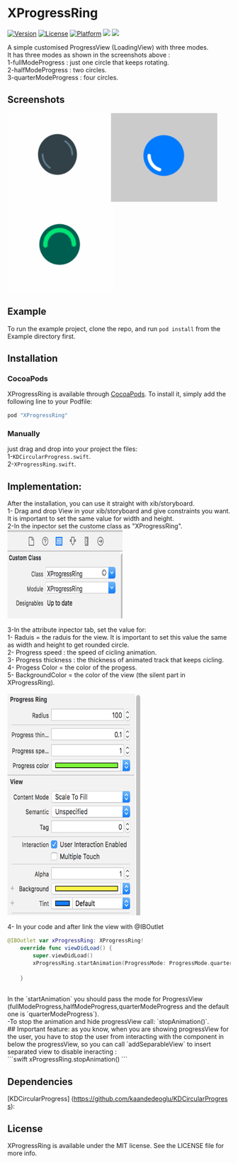 # XProgressRing

[![Version](https://img.shields.io/cocoapods/v/XProgressRing.svg?style=flat)](http://cocoapods.org/pods/XProgressRing)
[![License](https://img.shields.io/cocoapods/l/XProgressRing.svg?style=flat)](http://cocoapods.org/pods/XProgressRing)
[![Platform](https://img.shields.io/cocoapods/p/XProgressRing.svg?style=flat)](http://cocoapods.org/pods/XProgressRing)
[![](http://img.shields.io/badge/iOS-8.0%2B-blue.svg)]() [![](http://img.shields.io/badge/Swift-3-blue.svg)]() 


A simple customised ProgressView (LoadingView) with three modes.
<br />
It has three modes as shown in the screenshots above : <br />
1-fullModeProgress : just one circle that keeps rotating. <br />
2-halfModeProgress : two circles. <br />
3-quarterModeProgress : four circles. <br />

## Screenshots 
<img src="https://github.com/SubhiH/XprogressRing/blob/master/docs/screenShots/demo1.gif" alt="" width="230" height="200"/>
<img src="https://github.com/SubhiH/XprogressRing/blob/master/docs/screenShots/demo2.gif" alt="" width="240" height="200"/>
<img src="https://github.com/SubhiH/XprogressRing/blob/master/docs/screenShots/demo3.gif" alt="" width="240" height="200"/>

## Example

To run the example project, clone the repo, and run `pod install` from the Example directory first.

## Installation

### CocoaPods

XProgressRing is available through [CocoaPods](http://cocoapods.org). To install
it, simply add the following line to your Podfile:

```ruby
pod "XProgressRing"
```

### Manually
just drag and drop into your project the files:<br/>
1-`KDCircularProgress.swift`.<br/>
2-`XProgressRing.swift`.

## Implementation:
After the installation, you can use it straight with xib/storyboard. <br />
1- Drag and drop View in your xib/storyboard and give constraints you want. It is important to set the same value for width and height. <br />
2-In the inpector set the custome class as "XProgressRing". <br />
<img src="https://github.com/SubhiH/XprogressRing/blob/master/docs/screenShots/s1.png" alt="" width="260" height="200"/>

3-In the attribute inpector tab, set the value for: <br />
    1- Raduis = the raduis for the view. It is important to set this value the same as width and height to get rounded              circle. <br />
    2- Progress speed : the speed of cicling animation. <br />
    3- Progress thickness : the thickness of animated track that keeps cicling. <br />
    4- Progess Color = the color of the progess. <br />
    5- BackgroundColor = the color of the view (the silent part in XProgressRing). <br /> <br />
<img src="https://github.com/SubhiH/XprogressRing/blob/master/docs/screenShots/s2.png" alt="" width="300" height="500"/> <br />

4- In your code and after link the view with @IBOutlet <br />

```swift
@IBOutlet var xProgressRing: XProgressRing!
    override func viewDidLoad() {
        super.viewDidLoad()
        xProgressRing.startAnimation(ProgressMode: ProgressMode.quarterModeProgress);

    }
```
 <br />
In the `startAnimation` you should pass the mode for ProgressView (fullModeProgress,halfModeProgress,quarterModeProgress and the default one is `quarterModeProgress`).
 <br />
-To stop the animation and hide progressView call: `stopAnimation()`.
 <br />
## Important feature:
as you know, when you are showing progressView for the user, you have to stop the user from interacting with the component in below the progressView, so you can call `addSeparableView` to insert separated view to disable ineracting : <br />
```swift
xProgressRing.stopAnimation()
```
<br />

## Dependencies

[KDCircularProgress] (https://github.com/kaandedeoglu/KDCircularProgress):

## License

XProgressRing is available under the MIT license. See the LICENSE file for more info.
